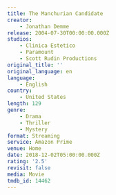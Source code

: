 ```yaml
---
title: The Manchurian Candidate
creator:
    - Jonathan Demme
release: 2004-07-30T00:00:00.000Z
studios:
    - Clinica Estetico
    - Paramount
    - Scott Rudin Productions
original_title: ''
original_language: en
language:
    - English
country:
    - United States
length: 129
genre:
    - Drama
    - Thriller
    - Mystery
format: Streaming
service: Amazon Prime
venue: Home
date: 2018-12-02T05:00:00.000Z
rating: '2.5'
revisit: false
media: Movie
tmdb_id: 14462
---
```



